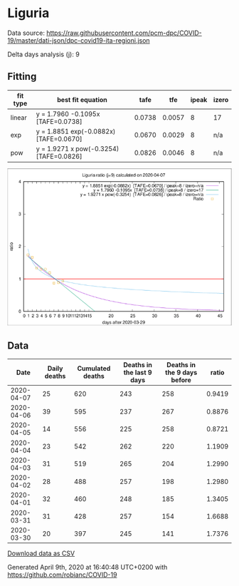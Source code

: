 # Liguria

Data source: https://raw.githubusercontent.com/pcm-dpc/COVID-19/master/dati-json/dpc-covid19-ita-regioni.json

Delta days analysis (j): 9

## Fitting 
|fit type|best fit equation|tafe|tfe|ipeak|izero|
|-------|-----|--------|------|---|---|
|linear|y = 1.7960 -0.1095x  [TAFE=0.0738]|0.0738|0.0057|8|17|
|exp|y = 1.8851 exp(-0.0882x)  [TAFE=0.0670]|0.0670|0.0029|8|n/a|
|pow|y = 1.9271 x pow(-0.3254)  [TAFE=0.0826]|0.0826|0.0046|8|n/a|

![Plot](COVID-19_liguria_j9_2020-04-07.png)

## Data
|Date|Daily deaths|Cumulated deaths|Deaths in the last 9 days|Deaths in the 9 days before|ratio|
|----|----------|-----------|-------|--------------------|-----|
|2020-04-07|25|620|243|258|0.9419|
|2020-04-06|39|595|237|267|0.8876|
|2020-04-05|14|556|225|258|0.8721|
|2020-04-04|23|542|262|220|1.1909|
|2020-04-03|31|519|265|204|1.2990|
|2020-04-02|28|488|257|198|1.2980|
|2020-04-01|32|460|248|185|1.3405|
|2020-03-31|31|428|257|154|1.6688|
|2020-03-30|20|397|245|141|1.7376|

[Download data as CSV](COVID-19_liguria_j9_2020-04-07.csv)

Generated April 9th, 2020 at 16:40:48 UTC+0200 with https://github.com/robianc/COVID-19
